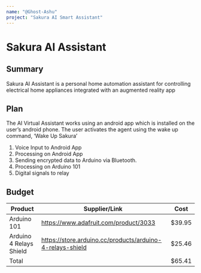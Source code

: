 ```yaml
---
name: "@Ghost-Ashu"
project: "Sakura AI Smart Assistant"
---
```


# Sakura AI Assistant

## Summary

Sakura AI Assistant is a personal home automation assistant for controlling electrical home appliances integrated with an augmented reality app

## Plan

The AI Virtual Assistant works using an android app which is installed on the user’s android phone. The user activates the agent using the wake up command, ‘Wake Up Sakura’
1. Voice Input to Android App
2. Processing on Android App
3. Sending encrypted data to Arduino via Bluetooth.
4. Processing on Arduino 101
5. Digital signals to relay

## Budget

| Product                         | Supplier/Link                                             | Cost   |
| --------------------------------| ----------------------------------------------------------| ------ |
| Arduino 101                     |https://www.adafruit.com/product/3033                      | $39.95 |
| Arduino 4 Relays Shield         |https://store.arduino.cc/products/arduino-4-relays-shield  | $25.46 |
| Total                           |                                                           | $65.41 |
